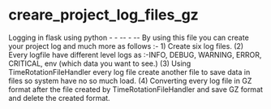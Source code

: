 # creare_project_log_files_gz
Logging in flask using python   - - -- - -- By using this file you can create your project log and much more as follows :- 1) Create six log files.  (2) Every logfile have different level logs as :-INFO, DEBUG, WARNING, ERROR, CRITICAL, env (which data you want to see.)  (3) Using TimeRotationFileHandler every log file  create another file to save data in files so system have no so much load. (4) Converting every log file in GZ format after the file created by TimeRotationFileHandler and save GZ format and delete the created format.

